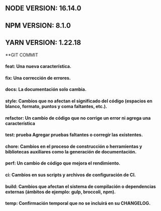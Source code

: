 ## NODE VERSION: 16.14.0
## NPM VERSION: 8.1.0
## YARN VERSION: 1.22.18

**GIT COMMIT

#### feat:     Una nueva característica.
#### fix:      Una corrección de errores.
#### docs:     La documentación solo cambia.
#### style:    Cambios que no afectan el significado del código (espacios en blanco, formato, puntos y coma faltantes, etc.).
#### refactor: Un cambio de código que no corrige un error ni agrega una característica
#### test:     prueba Agregar pruebas faltantes o corregir las existentes.
#### chore:    Cambios en el proceso de construcción o herramientas y bibliotecas auxiliares como la generación de documentación.
#### perf:     Un cambio de código que mejora el rendimiento.
#### ci:       Cambios en sus scripts y archivos de configuración de CI.
#### build:    Cambios que afectan el sistema de compilación o dependencias externas (ámbitos de ejemplo: gulp, broccoli, npm).
#### temp:     Confirmación temporal que no se incluirá en su CHANGELOG. 
